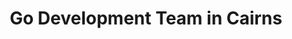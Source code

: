 ---
title: Go Development Team in Cairns
permalink: /landings/go-developer-cairns
technology: Go
location: Cairns
---